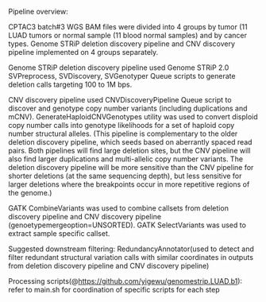 Pipeline overview:

CPTAC3 batch#3 WGS BAM files were divided into 4 groups by tumor (11 LUAD tumors or normal sample (11 blood normal samples) and by cancer types. Genome STRiP deletion discovery pipeline and CNV discovery pipeline implemented on 4 groups separately.

Genome STRiP deletion discovery pipeline used Genome STRiP 2.0 SVPreprocess, SVDiscovery, SVGenotyper Queue scripts to generate deletion calls targeting 100 to 1M bps.

CNV discovery pipeline used CNVDiscoveryPipeline Queue script to discover and genotype copy number variants (including duplications and mCNV). GenerateHaploidCNVGenotypes utility was used to convert disploid copy number calls into genotype likelihoods for a set of haploid copy number structural alleles. 
(This pipeline is complementary to the older deletion discovery pipeline, which seeds based on aberrantly spaced read pairs. Both pipelines will find large deletion sites, but the CNV pipeline will also find larger duplications and multi-allelic copy number variants. The deletion discovery pipeline will be more sensitive than the CNV pipeline for shorter deletions (at the same sequencing depth), but less sensitive for larger deletions where the breakpoints occur in more repetitive regions of the genome.)

GATK CombineVariants was used to combine callsets from deletion discovery pipeline and CNV discovery pipeline (genoetypemergeoption=UNSORTED). GATK SelectVariants was used to extract sample specific callset.

Suggested downstream filtering:
RedundancyAnnotator(used to detect and filter redundant structural variation calls with similar coordinates in outputs from deletion discovery pipeline and CNV discovery pipeline) 

Processing scripts(@https://github.com/yigewu/genomestrip.LUAD.b1): 
refer to main.sh for coordination of specific scripts for each step
